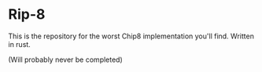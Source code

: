 # Rip-8

This is the repository for the worst Chip8 implementation you'll find.
Written in rust.

(Will probably never be completed)
